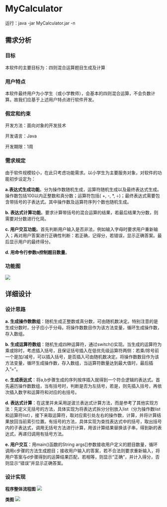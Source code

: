 # MyCalculator

运行：java -jar MyCalculator.jar -n

## 需求分析
### 目标
本软件的主要目标为：四则混合运算题目生成及计算

### 用户特点
本软件最终用户为小学生（或小学教师），会基本的四则混合运算，不会负数计算。故我们应基于上述用户特点进行软件开发。

### 假定和约束
开发方法：面向对象的开发技术

开发语言：Java

开发期限：1周

### 需求规定
由于软件规模较小，在此只考虑功能需求。以小学生为主要服务对象，对软件的功能初步设定为：

**a.表达式生成功能**。分为操作数随机生成，运算符随机生成以及最终表达式生成。操作数包括100以内正整数和真分数；运算符包括( +, -, *, ÷)；最终表达式需要包含带括号的子表达式。其中操作数及运算符序列个数也随机生成。

**b.	表达式计算功能**。要求计算带括号的混合运算的结果，若最后结果为分数，则需要对分数进行化简。

**c.	用户交互功能**。首先判断用户输入是否非法，例如输入字母时要求用户重新输入；再对用户答案进行正确性判断：若正确，记得分，若错误，显示正确答案。最后显示用户的最终得分。

**d.	用命令行参数n控制题目数量**。

### 功能图
![](http://images2017.cnblogs.com/blog/1238159/201709/1238159-20170926184438950-295123157.png)

## 详细设计
### 设计思路
**a.	生成操作数数组**：随机生成正整数或真分数，可由随机数决定。特别注意的是生成分数时，分子应小于分母。将操作数数目作为该方法变量，循环生成操作数，存入数组。

**b.	生成运算符数组**：随机生成四种运算符，通过switch()实现。当生成的运算符为乘或除时，考虑插入括号，且保证括号插入在低优先级运算符两侧：若乘/除号前一个是加/减号，可以插入括号，是否插入可由随机数决定。将操作数数目作为该方法变量，循环生成操作数，存入数组，当运算符数量达到最大值时，最后插入”=”。

**c.	生成表达式**：将a,b步骤生成的序列按序插入就得到一个符合逻辑的表达式。首先遍历操作数数组，当有括号时，判断是否为左括号，若是，则先插入括号，再依次插入数字和运算符和对应的右括号。

**d.	表达式计算**：在这里并未采用逆波兰表达式计算方法，而是参考了其他实现方法：先定义无括号的方法，具体实现为将表达式拆分分别放入list（分为操作数list和运算符list），接下来取运算符，取对应索引处左右的操作数，计算，并将计算结果放回当前索引位置。有括号的方法，具体实现为查找表达式中的括号，取出括号内的子表达式，调用无括号方法进行计算，用该计算结果替换该子串，得到新的表达式，再递归调用有括号方法。

**e.	用户交互**：用main()函数的String args[]参数接收用户定义的题目数量，循环调用c步骤的方法生成题目；接收用户输入的答案，若不合法则要求重新输入，将用户答案与d步骤得到的运算结果匹配，若相等，则显示“正确”，并计入得分，否则显示“错误”并显示正确答案。

### 设计实现
**程序整体流程图**
![](http://images2017.cnblogs.com/blog/1238159/201709/1238159-20170926162923089-1633615739.png)


**类图**
![](http://images2017.cnblogs.com/blog/1238159/201709/1238159-20170926162935510-359721966.png)

